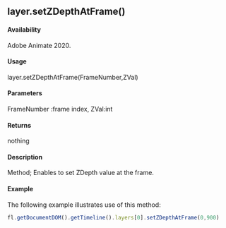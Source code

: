 ## layer.setZDepthAtFrame()	

#### Availability

Adobe Animate 2020.

#### Usage

layer.setZDepthAtFrame(FrameNumber,ZVal)	

#### Parameters

FrameNumber :frame index,
ZVal:int

#### Returns

nothing	

#### Description

Method; Enables to set ZDepth value at the frame.

#### Example

The following example illustrates use of this method:


```javascript
fl.getDocumentDOM().getTimeline().layers[0].setZDepthAtFrame(0,900)	
```